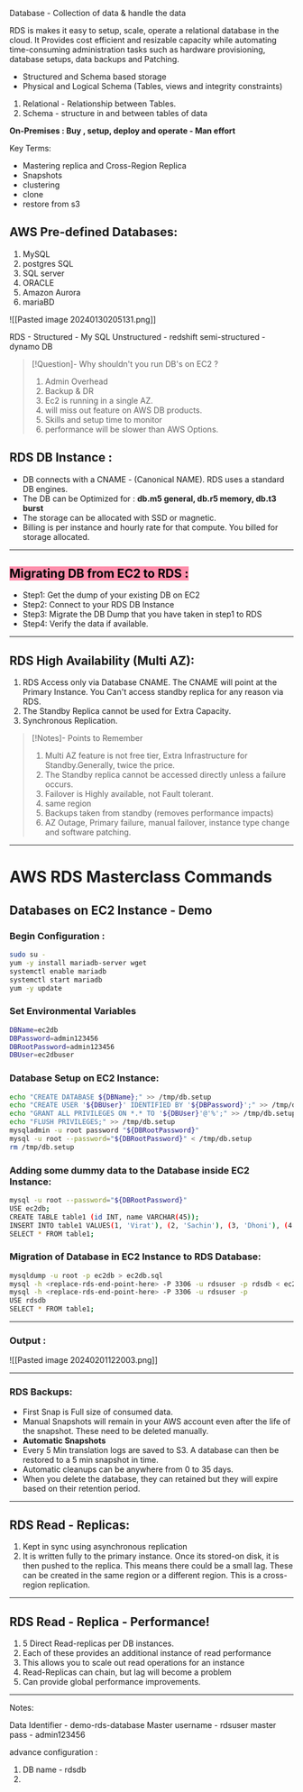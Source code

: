 
Database - Collection of data & handle the data

RDS is makes it easy to setup, scale, operate a relational database in the cloud. It Provides cost efficient and resizable capacity while automating time-consuming administration tasks such as hardware provisioning, database setups, data backups and Patching.

- Structured and Schema based storage
- Physical and Logical Schema (Tables, views and integrity constraints)

1. Relational - Relationship between Tables.
2. Schema - structure in and between tables of data

**On-Premises : Buy , setup, deploy and operate - Man effort**

Key Terms:

- Mastering replica and Cross-Region Replica
- Snapshots
- clustering
- clone
- restore from s3

## AWS Pre-defined Databases:

1. MySQL
2. postgres SQL
3. SQL server
4. ORACLE
5. Amazon Aurora
6. mariaBD

![[Pasted image 20240130205131.png]]

RDS - Structured - My SQL
Unstructured - redshift
semi-structured - dynamo DB

>[!Question]- Why shouldn't you run DB's on EC2 ?
>1. Admin Overhead
>2. Backup  & DR
>3. Ec2 is running in a single AZ.
>4. will miss out feature on AWS DB products.
>5. Skills and setup time to monitor
>6. performance will be slower than AWS Options.

## RDS DB Instance :

- DB connects with a CNAME - (Canonical NAME). RDS uses a standard DB engines.
- The DB can be Optimized for :  **db.m5 general, db.r5 memory, db.t3 burst**
- The storage can be allocated with SSD or magnetic.
- Billing is per instance and hourly rate for that compute. You billed for storage allocated.

---
## <mark style="background: #FF5582A6;">Migrating DB from EC2 to RDS :</mark>

- Step1: Get the dump of your existing DB on EC2
- Step2: Connect to your RDS DB Instance
- Step3: Migrate the DB Dump that you have taken in step1 to RDS
- Step4: Verify the data if available.

---
## RDS High Availability (Multi AZ):

1. RDS Access only via Database CNAME. The CNAME will point at the Primary Instance. You Can't access standby replica for any reason via RDS.
2. The Standby Replica cannot be used for Extra Capacity.
3. Synchronous Replication.

>[!Notes]- Points to Remember
>
>1. Multi AZ feature is not free tier, Extra Infrastructure for Standby.Generally, twice the price.
>2. The Standby replica cannot be accessed directly unless a failure occurs.
>3. Failover is Highly available, not Fault tolerant.
>4. same region
>5. Backups taken from standby (removes performance impacts)
>6. AZ Outage, Primary failure, manual failover, instance type change and software patching.

----
# AWS RDS Masterclass Commands

## Databases on EC2 Instance - Demo
### Begin Configuration :
```bash
sudo su -
yum -y install mariadb-server wget
systemctl enable mariadb
systemctl start mariadb
yum -y update
```
### Set Environmental Variables
```bash
DBName=ec2db
DBPassword=admin123456
DBRootPassword=admin123456
DBUser=ec2dbuser
```
### Database Setup on EC2 Instance:
```bash
echo "CREATE DATABASE ${DBName};" >> /tmp/db.setup
echo "CREATE USER '${DBUser}' IDENTIFIED BY '${DBPassword}';" >> /tmp/db.setup
echo "GRANT ALL PRIVILEGES ON *.* TO '${DBUser}'@'%';" >> /tmp/db.setup
echo "FLUSH PRIVILEGES;" >> /tmp/db.setup
mysqladmin -u root password "${DBRootPassword}"
mysql -u root --password="${DBRootPassword}" < /tmp/db.setup
rm /tmp/db.setup
```
### Adding some dummy data to the Database inside EC2 Instance:
```bash
mysql -u root --password="${DBRootPassword}"
USE ec2db;
CREATE TABLE table1 (id INT, name VARCHAR(45));
INSERT INTO table1 VALUES(1, 'Virat'), (2, 'Sachin'), (3, 'Dhoni'), (4, 'ABD');
SELECT * FROM table1;
```
### Migration of Database in EC2 Instance to RDS Database:
```bash
mysqldump -u root -p ec2db > ec2db.sql
mysql -h <replace-rds-end-point-here> -P 3306 -u rdsuser -p rdsdb < ec2db.sql
mysql -h <replace-rds-end-point-here> -P 3306 -u rdsuser -p
USE rdsdb
SELECT * FROM table1;
```

---
### Output :

![[Pasted image 20240201122003.png]]

---
### RDS Backups:

- First Snap is Full size of consumed data.
- Manual Snapshots will remain in your AWS account even after the life of the snapshot. These need to be deleted manually.
- **Automatic Snapshots**
- Every 5 Min translation logs are saved to S3. A database can then be restored to a 5 min snapshot in time.
- Automatic cleanups can be anywhere from 0 to 35 days.
- When you delete the database, they can retained but they will expire based on their retention period.

---
## RDS Read - Replicas:

1. Kept in sync using asynchronous replication
2. It is written fully to the primary instance. Once its stored-on disk, it is then pushed to the replica. This means there could be a small lag. These can be created in the same region or a different region. This is a cross-region replication.

---
## RDS Read - Replica - Performance! 

1. 5 Direct Read-replicas per DB instances.
2. Each of these provides an additional instance of read performance
3. This allows  you to scale out read operations for an instance
4. Read-Replicas can chain, but lag will become a problem
5. Can provide global performance improvements.

---

Notes:

Data Identifier - demo-rds-database
Master username - rdsuser
master pass - admin123456

advance configuration :

1. DB name - rdsdb
2. 